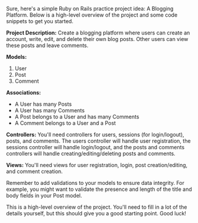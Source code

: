 Sure, here's a simple Ruby on Rails practice project idea: A Blogging Platform. Below is a high-level overview of the project and some code snippets to get you started.

**Project Description:**
Create a blogging platform where users can create an account, write, edit, and delete their own blog posts. Other users can view these posts and leave comments.

**Models:**
1. User
2. Post
3. Comment

**Associations:**
- A User has many Posts
- A User has many Comments
- A Post belongs to a User and has many Comments
- A Comment belongs to a User and a Post

**Controllers:**
You'll need controllers for users, sessions (for login/logout), posts, and comments. The users controller will handle user registration, the sessions controller will handle login/logout, and the posts and comments controllers will handle creating/editing/deleting posts and comments.

**Views:**
You'll need views for user registration, login, post creation/editing, and comment creation.

Remember to add validations to your models to ensure data integrity. For example, you might want to validate the presence and length of the title and body fields in your Post model.

This is a high-level overview of the project. You'll need to fill in a lot of the details yourself, but this should give you a good starting point. Good luck!